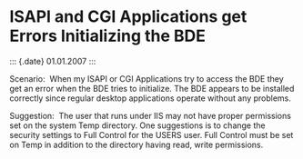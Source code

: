 ISAPI and CGI Applications get Errors Initializing the BDE
==========================================================

::: {.date}
01.01.2007
:::

Scenario:  When my ISAPI or CGI Applications try to access the BDE they
get an error when the BDE tries to initialize. The BDE appears to be
installed correctly since regular desktop applications operate without
any problems.

Suggestion:  The user that runs under IIS may not have proper
permissions set on the system Temp directory. One suggestions is to
change the security settings to Full Control for the USERS user. Full
Control must be set on Temp in addition to the directory having read,
write permissions. 

